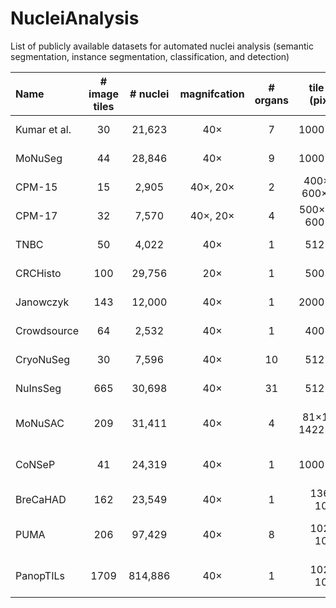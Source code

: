 # NucleiAnalysis
List of publicly available datasets for automated nuclei analysis (semantic segmentation, instance segmentation, classification, and detection)


| Name         | # image tiles | # nuclei | magnifcation | # organs | tile size (pixels)  | annotation |          main task(s)          | staining |                                                   Link                                   |
|:-------------|:-------------:|:--------:|  :---: |:--------:|:-------------------:| :---: |:------------------------------:| :---: |:----------------------------------------------------------------------------------------:|
| Kumar et al. |      30       |  21,623  | 40×      |    7     |      1000×1000      | manual |         Instance Seg.          | H&E |                            [paper](https://doi.org/10.1109/TMI.2017.2677499 )            |
| MoNuSeg      |      44       |  28,846  | 40×      |    9     |      1000×1000      | manual |         Instance Seg.          | H&E |                                                                                          |
| CPM-15       |      15       |  2,905   | 40×, 20× |    2     |  400×400, 600×1000  | manual |         Instance Seg.          | H&E |                                                                                          |
| CPM-17       |      32       |  7,570   | 40×, 20× |    4     | 500×500 to 600×600  | manual |         Instance Seg.          | H&E |                                                                                          |
| TNBC         |      50       |  4,022   | 40×      |    1     |       512×512       | manual |         Instance Seg.          | H&E |                                                                                          |
| CRCHisto     |      100      |  29,756  | 20×      |    1     |       500×500       | manual |         Instance Seg.          | H&E |                                                                                          |
| Janowczyk    |      143      |  12,000  | 40×      |    1     |      2000×2000      | manual |         Instance Seg.          | H&E |                                                                                          |
| Crowdsource  |      64       |  2,532   | 40×      |    1     |       400×400       | manual |         Instance Seg.          | H&E |                                                                                          |
| CryoNuSeg    |      30       |  7,596   | 40×      |    10    |       512×512       | manual |         Instance Seg.          | H&E |                         [paper](https://doi.org/10.1016/j.compbiomed.2021.104349)        |
| NuInsSeg     |      665      |  30,698  | 40×      |    31    |       512×512       | manual |         Instance Seg.          | H&E |                            [paper](https://doi.org/10.1038/s41597-024-03117-2)           |  
| MoNuSAC      |      209      |  31,411  | 40×      |    4     | 81×113 to 1422×2162 | manual | Instance Seg. & Classification | H&E |                             [paper](https://doi.org/10.1109/TMI.2021.3085712)            |
| CoNSeP       |      41       |  24,319  | 40×      |    1     |      1000×1000      | manual | Instance Seg. & Classification | H&E |                                                                                          |
| BreCaHAD     |      162      |  23,549  | 40×      |    1     |     1360 × 1024     | manual |   Detection & Classification   | H&E |                            [paper](https://doi.org/10.1186/s13104-019-4121-7)            | 
| PUMA         |      206      |  97,429  | 40×      |    8     |     1024 × 1024     | manual | Instance Seg. & Classification | H&E | [paper](https://academic.oup.com/gigascience/article/doi/10.1093/gigascience/giaf011/8024182?login=false) | 
| PanopTILs    |     1709      | 814,886  | 40×      |    1     |     1024 × 1024     | manual | Instance Seg. & Classification | H&E |               [paper](https://www.medrxiv.org/content/10.1101/2022.01.08.22268814v4.full)| 

                    
